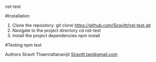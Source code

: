 nst-test

#Installation

1. Clone the repository:
    git clone https://github.com/Siravitt/nst-test.git
2. Navigate to the project directory
    cd nst-test
3. Install the project dependencies
    npm install

#Testing 
    npm test

Authors
Siravit Thaenrattanavijit Siravitt.tan@gmail.com